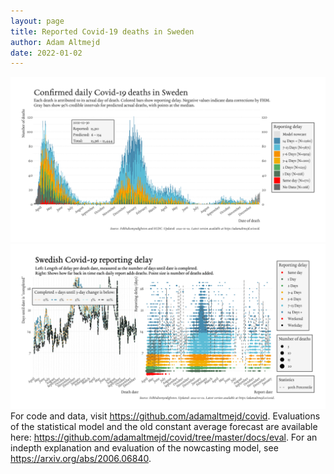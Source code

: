 ```yaml
---
layout: page
title: Reported Covid-19 deaths in Sweden
author: Adam Altmejd
date: 2022-01-02
---
```


![Graph of Swedish Covid-19 deaths with reporting delay.](deaths_lag_sweden_2022-01-02.png "Swedish Covid-19 deaths.")
![Graph of Swedish Covid-19 reporting delay in daily deaths.](lag_trend_sweden_2022-01-02.png "Trend in Swedish Covid-19 mortality reporting delay.")
For code and data, visit <https://github.com/adamaltmejd/covid>.
Evaluations of the statistical model and the old constant average forecast are available here: <https://github.com/adamaltmejd/covid/tree/master/docs/eval>.
For an indepth explanation and evaluation of the nowcasting model, see <https://arxiv.org/abs/2006.06840>.
